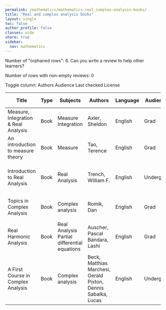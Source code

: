 ```yaml
---
permalink: /mathematics/mathematics-real_complex-analysis-books/
title: "Real and complex analysis books"
layout: single
toc: false
author_profile: false
classes: wide
share: true
sidebar:
  nav: mathematics
---
```


Number of "orphaned rows": 6. Can you write a review to help other learners?

Number of rows with non-empty reviews: 0

<div class="table_cols_toggles">
Toggle column: <a class="toggle-vis btn btn--danger" data-column="3">Authors</a> <a class="toggle-vis btn btn--danger" data-column="5">Audience</a> <a class="toggle-vis btn btn--danger" data-column="8">Last checked</a> <a class="toggle-vis btn btn--danger" data-column="9">License</a>
</div>
<table class="display" style="width:100%">
<thead>
<tr>
    <th>Title</th>
    <th>Type</th>
    <th>Subjects</th>
    <th>Authors</th>
    <th>Language</th>
    <th>Audience</th>
    <th>Reviews</th>
    <th>URLs</th>
    <th>Last checked</th>
    <th>License</th>
</tr>
</thead>
<tbody>
<tr>
    <td>Measure, Integration & Real Analysis</td>
    <td>Book</td>
    <td>Measure<br>Integration</td>
    <td>Axler, Sheldon</td>
    <td>English</td>
    <td>Grad</td>
    <td></td>
    <td><a href="https://measure.axler.net/MIRA.pdf" target="_blank">PDF</a><br><a href="https://measure.axler.net/" target="_blank">Site</a><br><a href="https://doi.org/10.1007/978-3-030-33143-6" target="_blank">Site</a></td>
    <td>2023-11-11</td>
    <td>CC BY-NC 4.0 DEED</td>
</tr>
<tr>
    <td>An introduction to measure theory</td>
    <td>Book</td>
    <td>Measure</td>
    <td>Tao, Terence</td>
    <td>English</td>
    <td>Grad</td>
    <td></td>
    <td><a href="https://terrytao.files.wordpress.com/2012/12/gsm-126-tao5-measure-book.pdf" target="_blank">PDF</a><br><a href="https://terrytao.wordpress.com/books/an-introduction-to-measure-theory/" target="_blank">Site</a></td>
    <td>2023-11-11</td>
    <td></td>
</tr>
<tr>
    <td>Introduction to Real Analysis</td>
    <td>Book</td>
    <td>Real Analysis</td>
    <td>Trench, William F.</td>
    <td>English</td>
    <td>Undergrad</td>
    <td></td>
    <td><a href="https://digitalcommons.trinity.edu/cgi/viewcontent.cgi?article=1006&context=mono" target="_blank">PDF</a><br><a href="https://digitalcommons.trinity.edu/cgi/viewcontent.cgi?filename=0&article=1006&context=mono&type=additional" target="_blank">PDF</a><br><a href="https://digitalcommons.trinity.edu/cgi/viewcontent.cgi?filename=1&article=1006&context=mono&type=additional" target="_blank">PDF</a><br><a href="https://digitalcommons.trinity.edu/cgi/viewcontent.cgi?filename=2&article=1006&context=mono&type=additional" target="_blank">LATEX</a><br><a href="https://digitalcommons.trinity.edu/mono/7/" target="_blank">Site</a></td>
    <td>2023-11-25</td>
    <td>CC BY-NC-SA 3.0 DEED</td>
</tr>
<tr>
    <td>Topics in Complex Analysis</td>
    <td>Book</td>
    <td>Complex analysis</td>
    <td>Romik, Dan</td>
    <td>English</td>
    <td>Grad</td>
    <td></td>
    <td><a href="https://www.degruyter.com/document/doi/10.1515/9783110796810/pdf" target="_blank">PDF</a><br><a href="https://www.degruyter.com/document/doi/10.1515/9783110796810/epub" target="_blank">EPUB</a><br><a href="https://www.degruyter.com/document/doi/10.1515/9783110796810/html" target="_blank">Site</a></td>
    <td>2023-12-09</td>
    <td>CC BY-NC-ND 4.0 DEED</td>
</tr>
<tr>
    <td>Real Harmonic Analysis</td>
    <td>Book</td>
    <td>Real Analysis<br>Partial differential equations</td>
    <td>Auscher, Pascal<br>Bandara, Lashi</td>
    <td>English</td>
    <td>Grad</td>
    <td></td>
    <td><a href="https://press-files.anu.edu.au/downloads/press/n1666/pdf/book.pdf" target="_blank">PDF</a><br><a href="https://press.anu.edu.au/publications/real-harmonic-analysis" target="_blank">Site</a></td>
    <td>2023-12-22</td>
    <td>CC BY-NC-ND 4.0 DEED</td>
</tr>
<tr>
    <td>A First Course in Complex Analysis</td>
    <td>Book</td>
    <td>Complex analysis</td>
    <td>Beck, Matthias<br>Marchesi, Gerald<br>Pixton, Dennis<br>Sabalka, Lucas</td>
    <td>English</td>
    <td>Undergrad</td>
    <td></td>
    <td><a href="https://matthbeck.github.io/papers/complexorth.pdf" target="_blank">PDF</a><br><a href="https://matthbeck.github.io/papers/complex.pdf" target="_blank">PDF</a><br><a href="https://matthbeck.github.io/complex.html" target="_blank">Site</a></td>
    <td>2023-12-22</td>
    <td></td>
</tr>
<tfoot>
<tr>
    <td></td>
    <td></td>
    <td></td>
    <td></td>
    <td></td>
    <td></td>
    <td></td>
    <td></td>
    <td></td>
    <td></td>
</tr>
</tfoot>
